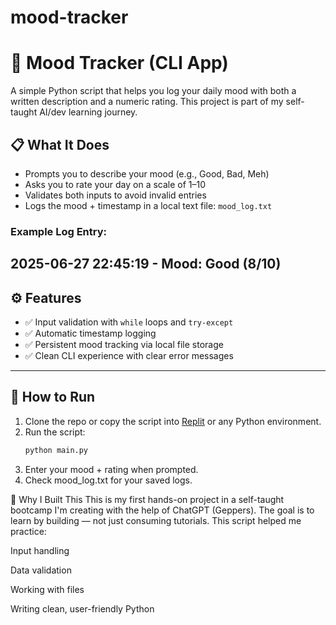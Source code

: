 # mood-tracker
# 🧠 Mood Tracker (CLI App)

A simple Python script that helps you log your daily mood with both a written description and a numeric rating. This project is part of my self-taught AI/dev learning journey.

## 📋 What It Does

- Prompts you to describe your mood (e.g., Good, Bad, Meh)
- Asks you to rate your day on a scale of 1–10
- Validates both inputs to avoid invalid entries
- Logs the mood + timestamp in a local text file: `mood_log.txt`

### Example Log Entry:
2025-06-27 22:45:19 - Mood: Good (8/10)
---

## ⚙️ Features

- ✅ Input validation with `while` loops and `try-except`
- ✅ Automatic timestamp logging
- ✅ Persistent mood tracking via local file storage
- ✅ Clean CLI experience with clear error messages

---

## 🧪 How to Run

1. Clone the repo or copy the script into [Replit](https://replit.com) or any Python environment.
2. Run the script:
   ```bash
   python main.py
3. Enter your mood + rating when prompted.
4. Check mood_log.txt for your saved logs.

🧠 Why I Built This
This is my first hands-on project in a self-taught bootcamp I'm creating with the help of ChatGPT (Geppers). The goal is to learn by building — not just consuming tutorials. This script helped me practice:

Input handling

Data validation

Working with files

Writing clean, user-friendly Python
